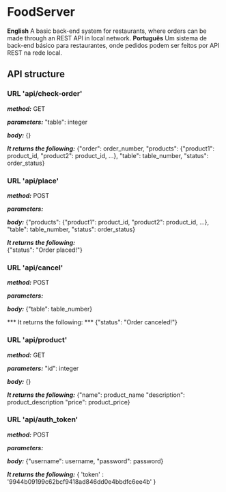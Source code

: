  # FoodServer
 **English** A basic back-end system for restaurants, where orders can be made through an REST API in local network.
 **Português** Um sistema de back-end básico para restaurantes, onde pedidos podem ser feitos por API REST na rede local.
 
 ## API structure
 
 ### URL 'api/check-order'
 ***method:***
 GET
 
 ***parameters:***
 "table": integer
 
 ***body:*** 
 {}
 
 ***It returns the following:***
{"order": order_number,
 "products": {"product1": product_id, "product2": product_id, ...},
 "table": table_number,
 "status": order_status}
 

### URL 'api/place'
***method:***
POST

***parameters:***


***body:***
{"products": {"product1": product_id, "product2": product_id, ...},
 "table": table_number,
 "status": order_status} 
 
 ***It returns the following:***  
 {"status": "Order placed!"}
 
 ### URL 'api/cancel'
 ***method:***
POST

 ***parameters:***
 
 
 ***body:*** 
 {"table": table_number}
 
 *** It returns the following: ***
 {"status": "Order canceled!"}
 
 
### URL 'api/product'
***method:***
GET

***parameters:***
 "id": integer

***body:*** 
{} 
 
***It returns the following:***
{"name": product_name
 "description": product_description
 "price": product_price}
 
 
 ### URL 'api/auth_token'
 ***method:***
 POST
 
 ***parameters:***
 
 
 ***body:*** 
{"username": username, 
"password": password} 

***It returns the following:***
{ 'token' : '9944b09199c62bcf9418ad846dd0e4bbdfc6ee4b' }
